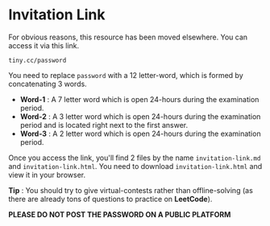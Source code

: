 # Invitation Link

For obvious reasons, this resource has been moved elsewhere. You can access it via this link.

```
tiny.cc/password
```

You need to replace `password` with a 12 letter-word, which is formed by concatenating 3 words.

* **Word-1** : A 7 letter word which is open 24-hours during the examination period.
* **Word-2** : A 3 letter word which is open 24-hours during the examination period and is located right next to the first answer.
* **Word-3** : A 2 letter word which is open 24-hours during the examination period.

Once you access the link, you'll find 2 files by the name `invitation-link.md` and `invitation-link.html`. You need to download `invitation-link.html` and view it in your browser.

**Tip** : You should try to give virtual-contests rather than offline-solving (as there are already tons of questions to practice on **LeetCode**).


**PLEASE DO NOT POST THE PASSWORD ON A PUBLIC PLATFORM**
